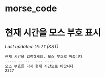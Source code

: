 # morse_code
# 현재 시간을 모스 부호 표시
<!-- MORSE_TIME_START -->
_Last updated: `23:27` (KST)_

```
현재 시간을 입력하세요. 모스 부호로 바꿉니다
..--- ...-- ..--- --...
모스 부호를 다시 현재 시간으로 바꿉니다
2327
```
<!-- MORSE_TIME_END -->
